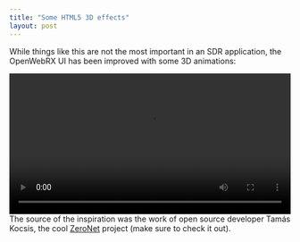 ```yaml
---
title: "Some HTML5 3D effects"
layout: post
---
```


While things like this are not the most important in an SDR application, the OpenWebRX UI has been improved with some 3D animations:

<video autoplay controls style="width:100%;">
	<source src="http://sdr.hu/static/blog/css3d-openwebrx.webm" />
</video>

<br/>
The source of the inspiration was the work of open source developer Tamás Kocsis, the cool <a href="http://zeronet.io/">ZeroNet</a> project (make sure to check it out).


